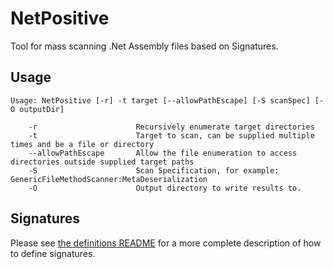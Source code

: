 ﻿# NetPositive
Tool for mass scanning .Net Assembly files based on Signatures.

## Usage
    Usage: NetPositive [-r] -t target [--allowPathEscape] [-S scanSpec] [-O outputDir]

        -r                      Recursively enumerate target directories
        -t                      Target to scan, can be supplied multiple times and be a file or directory
        --allowPathEscape       Allow the file enumeration to access directories outside supplied target paths
        -S                      Scan Specification, for example: GenericFileMethodScanner:MetaDeserialization
        -O                      Output directory to write results to.

## Signatures

Please see [the definitions README](NetPositive/Definitions/Readme.md) for a more complete description of how to define signatures.